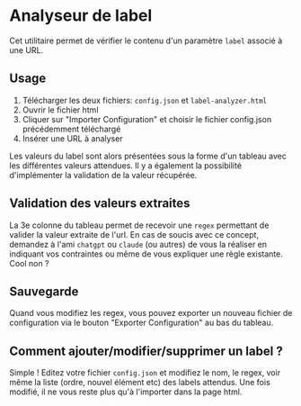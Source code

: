 # Analyseur de label
Cet utilitaire permet de vérifier le contenu d'un paramètre `label` associé à une URL.

## Usage
1. Télécharger les deux fichiers: `config.json` et `label-analyzer.html`
2. Ouvrir le fichier html
3. Cliquer sur "Importer Configuration" et choisir le fichier config.json précédemment téléchargé
4. Insérer une URL à analyser

Les valeurs du label sont alors présentées sous la forme d'un tableau avec les différentes valeurs attendues. Il y a également la possibilité d'implémenter la validation de la valeur récupérée.

## Validation des valeurs extraites
La 3e colonne du tableau permet de recevoir une `regex` permettant de valider la valeur extraite de l'url. En cas de soucis avec ce concept, demandez à l'ami `chatgpt` ou `claude` (ou autres) de vous la réaliser en indiquant vos contraintes ou même de vous expliquer une règle existante. Cool non ?

## Sauvegarde
Quand vous modifiez les regex, vous pouvez exporter un nouveau fichier de configuration via le bouton "Exporter Configuration" au bas du tableau.

## Comment ajouter/modifier/supprimer un label ?
Simple ! 
Editez votre fichier `config.json` et modifiez le nom, le regex, voir même la liste (ordre, nouvel élément etc) des labels attendus. Une fois modifié, il ne vous reste plus qu'à l'importer dans la page html.
